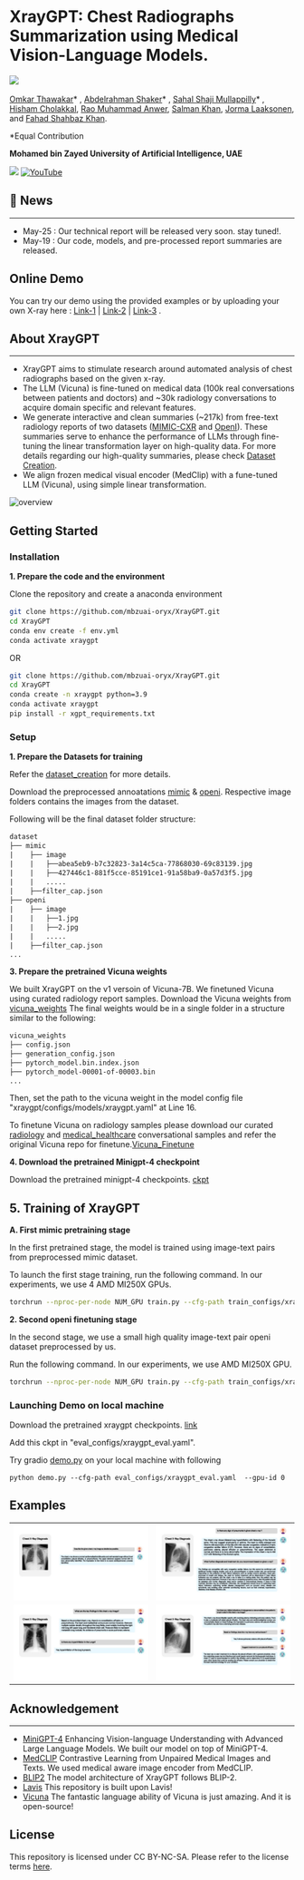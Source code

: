 # XrayGPT: Chest Radiographs Summarization using Medical Vision-Language Models.
![](https://i.imgur.com/waxVImv.png)

[Omkar Thawakar](https://omkarthawakar.github.io/)* , [Abdelrahman Shaker](https://amshaker.github.io/)* , [Sahal Shaji Mullappilly](https://scholar.google.com/citations?user=LJWxVpUAAAAJ&hl=en)* , [Hisham Cholakkal](https://scholar.google.com/citations?hl=en&user=bZ3YBRcAAAAJ), [Rao Muhammad Anwer](https://scholar.google.com/citations?hl=en&authuser=1&user=_KlvMVoAAAAJ), [Salman Khan](https://salman-h-khan.github.io/), [Jorma Laaksonen](https://scholar.google.com/citations?user=qQP6WXIAAAAJ&hl=en), and [Fahad Shahbaz Khan](https://scholar.google.es/citations?user=zvaeYnUAAAAJ&hl=en). 

*Equal Contribution

**Mohamed bin Zayed University of Artificial Intelligence, UAE**

<a href='#'><img src='https://img.shields.io/badge/Project-Page-Green'></a> [![YouTube](https://badges.aleen42.com/src/youtube.svg)](https://youtu.be/-zzq7bzbUuY)


## :rocket: News
<hr>

+ May-25 : Our technical report will be released very soon. stay tuned!.
+ May-19 : Our code, models, and pre-processed report summaries are released.


## Online Demo
You can try our demo using the provided examples or by uploading your own X-ray here : [Link-1](https://dd17b3353b5658a528.gradio.live) | [Link-2](https://ace5cc01bdd7d2613b.gradio.live) | [Link-3](https://1d1d564b4fb12b874a.gradio.live) .


## About XrayGPT
<hr>

+ XrayGPT aims to stimulate research around automated analysis of chest radiographs based on the given x-ray. 
+ The LLM (Vicuna) is fine-tuned on medical data (100k real conversations between patients and doctors) and ~30k radiology conversations to acquire domain specific and relevant features. 
+ We generate interactive and clean summaries (~217k) from free-text radiology reports of two datasets ([MIMIC-CXR](https://physionet.org/content/mimic-cxr-jpg/2.0.0/) and [OpenI](https://openi.nlm.nih.gov/faq#collection)). These summaries serve to enhance the performance of LLMs through fine-tuning the linear transformation layer on high-quality data. For more details regarding our high-quality summaries, please check [Dataset Creation](README-DATASET.md).
+ We align frozen medical visual encoder (MedClip) with a fune-tuned LLM (Vicuna), using simple linear transformation.

![overview](images/Overall_Architecture_V2.gif)


## Getting Started
### Installation

**1. Prepare the code and the environment**

Clone the repository and create a anaconda environment

```bash
git clone https://github.com/mbzuai-oryx/XrayGPT.git
cd XrayGPT
conda env create -f env.yml
conda activate xraygpt
```
OR 
```bash
git clone https://github.com/mbzuai-oryx/XrayGPT.git
cd XrayGPT
conda create -n xraygpt python=3.9
conda activate xraygpt
pip install -r xgpt_requirements.txt
```

### Setup

**1. Prepare the Datasets for training**

Refer the [dataset_creation](README-DATASET.md) for more details.


Download the preprocessed annoatations [mimic](https://mbzuaiac-my.sharepoint.com/:u:/g/personal/omkar_thawakar_mbzuai_ac_ae/EZ6500itBIVMnD7sUztdMQMBVWVe7fuF7ta4FV78hpGSwg?e=wyL7Z7) & [openi](https://mbzuaiac-my.sharepoint.com/:u:/g/personal/omkar_thawakar_mbzuai_ac_ae/EVYGprPyzdhOjFlQ2aNJbykBj49SwTGBYmC1uJ7TMswaVQ?e=qdqS8U).
Respective image folders contains the images from the dataset.

Following will be the final dataset folder structure:

```
dataset
├── mimic
|    ├── image
|    |   ├──abea5eb9-b7c32823-3a14c5ca-77868030-69c83139.jpg
|    |   ├──427446c1-881f5cce-85191ce1-91a58ba9-0a57d3f5.jpg
|    |   .....
|    ├──filter_cap.json
├── openi
|    ├── image
|    |   ├──1.jpg
|    |   ├──2.jpg
|    |   .....
|    ├──filter_cap.json
...   
```

**3. Prepare the pretrained Vicuna weights**

We built XrayGPT on the v1 versoin of Vicuna-7B.
We finetuned Vicuna using curated radiology report samples. 
Download the Vicuna weights from [vicuna_weights](https://mbzuaiac-my.sharepoint.com/:u:/g/personal/omkar_thawakar_mbzuai_ac_ae/EWoMYn3x7sdEnM2CdJRwWZgBCkMpLM03bk4GR5W0b3KIQQ?e=q6hEBz)
The final weights would be in a single folder in a structure similar to the following:

```
vicuna_weights
├── config.json
├── generation_config.json
├── pytorch_model.bin.index.json
├── pytorch_model-00001-of-00003.bin
...   
```

Then, set the path to the vicuna weight in the model config file "xraygpt/configs/models/xraygpt.yaml" at Line 16.

To finetune Vicuna on radiology samples please download our curated [radiology](https://mbzuaiac-my.sharepoint.com/:u:/g/personal/omkar_thawakar_mbzuai_ac_ae/EXsChX3eN_lJgcrV2fLUU0QBQalFkDtp-mlHNixta_hc4w) and [medical_healthcare](https://mbzuaiac-my.sharepoint.com/:u:/g/personal/omkar_thawakar_mbzuai_ac_ae/Ecm7-uxj045DhHqZTSBsZi4B2Ld77tE-uB7SvvmLNmCW1Q?e=t5YLgi) conversational samples and refer the original Vicuna repo for finetune.[Vicuna_Finetune](https://github.com/lm-sys/FastChat#fine-tuning)

**4. Download the pretrained Minigpt-4 checkpoint**

Download the pretrained minigpt-4 checkpoints. [ckpt](https://drive.google.com/file/d/1RY9jV0dyqLX-o38LrumkKRh6Jtaop58R/view?pli=1)


## 5. Training of XrayGPT

**A. First mimic pretraining stage**

In the first pretrained stage, the model is trained using image-text pairs from preprocessed mimic dataset.

To launch the first stage training, run the following command. In our experiments, we use 4 AMD MI250X GPUs. 

```bash
torchrun --nproc-per-node NUM_GPU train.py --cfg-path train_configs/xraygpt_mimic_pretrain.yaml
```

**2. Second openi finetuning stage**

In the second stage, we use a small high quality image-text pair openi dataset preprocessed by us.

Run the following command. In our experiments, we use AMD MI250X GPU.

```bash
torchrun --nproc-per-node NUM_GPU train.py --cfg-path train_configs/xraygpt_openi_finetune.yaml
```

### Launching Demo on local machine


Download the pretrained xraygpt checkpoints. [link](https://mbzuaiac-my.sharepoint.com/:u:/g/personal/omkar_thawakar_mbzuai_ac_ae/EbGJZmueJkFAstU965buWs8B7T8tLcks7N-P79gsExRH0Q?e=mVASdV)

Add this ckpt in "eval_configs/xraygpt_eval.yaml".

Try gradio [demo.py](demo.py) on your local machine with following

```
python demo.py --cfg-path eval_configs/xraygpt_eval.yaml  --gpu-id 0
```

## Examples
  |   |   |
:-------------------------:|:-------------------------:
![example 1](images/image1.jpg) |  ![example 2](images/image2.jpg)
![example 3](images/image3.jpg)  |  ![example 4](images/image4.jpg)


## Acknowledgement
<hr>

+ [MiniGPT-4](https://minigpt-4.github.io) Enhancing Vision-language Understanding with Advanced Large Language Models. We built our model on top of MiniGPT-4. 
+ [MedCLIP](https://github.com/RyanWangZf/MedCLIP) Contrastive Learning from Unpaired Medical Images and Texts. We used medical aware image encoder from MedCLIP.
+ [BLIP2](https://huggingface.co/docs/transformers/main/model_doc/blip-2) The model architecture of XrayGPT follows BLIP-2. 
+ [Lavis](https://github.com/salesforce/LAVIS) This repository is built upon Lavis!
+ [Vicuna](https://github.com/lm-sys/FastChat) The fantastic language ability of Vicuna is just amazing. And it is open-source!


## License
This repository is licensed under CC BY-NC-SA. Please refer to the license terms [here](https://creativecommons.org/licenses/by-nc-sa/4.0/).
